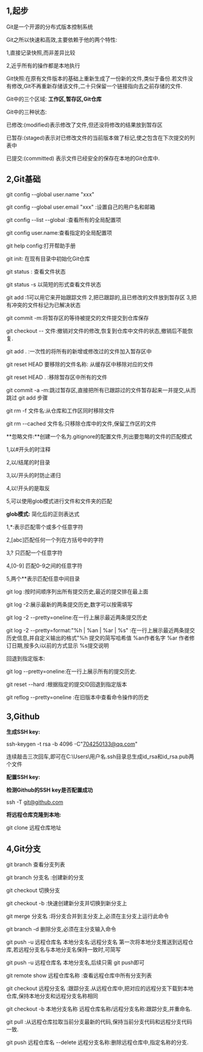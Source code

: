 ## 1,起步

Git是一个开源的分布式版本控制系统

Git之所以快速和高效,主要依赖于他的两个特性:

1,直接记录快照,而非差异比较

2,近乎所有的操作都是本地执行

Git快照:在原有文件版本的基础上重新生成了一份新的文件,类似于备份.若文件没有修改,Git不再重新存储该文件,二十只保留一个链接指向去之前存储的文件.

Git中的三个区域: **工作区,暂存区,Git仓库**

Git中的三种状态:

已修改:(modified)表示修改了文件,但还没将修改的结果放到暂存区

已暂存:(staged)表示对已修改文件的当前版本做了标记,使之包含在下次提交的列表中

已提交:(committed) 表示文件已经安全的保存在本地的Git仓库中.

## 2,Git基础

git config --global user.name "xxx"

git config --global user.email "xxx" :设置自己的用户名和邮箱

git config --list --global :查看所有的全局配置项

git config user.name:查看指定的全局配置项

git help config:打开帮助手册



git init: 在现有目录中初始化Git仓库

git status : 查看文件状态

git status -s  以简短的形式查看文件状态

git add  :1可以用它来开始跟踪文件 2,把已跟踪的,且已修改的文件放到暂存区 3,把有冲突的文件标记为已解决状态

git commit -m:将暂存区的等待被提交的文件提交到仓库保存

git checkout -- 文件:撤销对文件的修改,恢复到仓库中文件的状态,撤销后不能恢复.

git add . :一次性的将所有的新增或修改过的文件加入暂存区中

git reset HEAD 要移除的文件名称: 从缓存区中移除对应的文件

git reset HEAD  . :移除暂存区中所有的文件

git commit -a -m:跳过暂存区,直接把所有已跟踪过的文件暂存起来一并提交,从而跳过 git add 步骤

git rm -f 文件名:从仓库和工作区同时移除文件

git rm --cached 文件名:只移除仓库中的文件,保留工作区的文件

**忽略文件:**创建一个名为.gitignore的配置文件,列出要忽略的文件的匹配模式

1,以#开头的时注释

2,以/结尾的时目录

3,以/开头的时防止递归

4,以!开头的是取反

5,可以使用glob模式进行文件和文件夹的匹配

**glob模式:** 简化后的正则表达式

1,*:表示匹配零个或多个任意字符

2,[abc]匹配任何一个列在方括号中的字符

3,? 只匹配一个任意字符

4,[0-9] 匹配0-9之间的任意字符

5,两个**表示匹配任意中间目录



git log :按时间顺序列出所有提交历史,最近的提交排在最上面

git log -2:展示最新的两条提交历史,数字可以按需填写

git log -2 --pretty=oneline:在一行上展示最近两条提交历史

git log -2 --pretty=format:"%h \|  %an | %ar | %s" :在一行上展示最近两条提交历史信息,并自定义输出的格式"%h 提交的简写哈希值  %an作者名字 %ar 作者修订日期,按多久i以前的方式显示 %s提交说明

回退到指定版本:

git log --pretty=oneline:在一行上展示所有的提交历史.

git reset --hard <CommitID> :根据指定的提交ID回退到指定版本

git reflog --pretty=oneline :在旧版本中查看命令操作的历史 

## 3,Github

**生成SSH key:**

ssh-keygen -t rsa -b 4096 -C"704250133@qq.com"

连续敲击三次回车,即可在C:\Users\用户名\.ssh目录总生成id_rsa和id_rsa.pub两个文件

**配置SSH key:**

**检测Github的SSH key是否配置成功**

ssh -T git@github.com

**将远程仓库克隆到本地:**

git clone 远程仓库地址

## 4,Git分支

git branch 查看分支列表

git branch 分支名 :创建新的分支

git checkout 切换分支

git checkout -b :快速创建新分支并切换到新分支上

git merge 分支名 :将分支合并到主分支上,必须在主分支上运行此命令

git branch -d 删除分支,必须在主分支输入命令

git push -u 远程仓库名 本地分支名:远程分支名  第一次将本地分支推送到远程仓库,若远程分支名与本地分支名保持一致时,可简写

git push -u 远程仓库名 本地分支名,后续只需 git push即可

git remote show 远程仓库名称 :查看远程仓库中所有分支列表

git checkout 远程分支名 :跟踪分支.从远程仓库中,把对应的远程分支下载到本地仓库,保持本地分支和远程分支名称相同

git checkout -b 本地分支名称 远程仓库名称/远程分支名称:跟踪分支,并重命名.

git pull :从远程仓库拉取当前分支最新的代码,保持当前分支代码和远程分支代码一致.

git push 远程仓库名 --delete 远程分支名称:删除远程仓库中,指定名称的分支.
